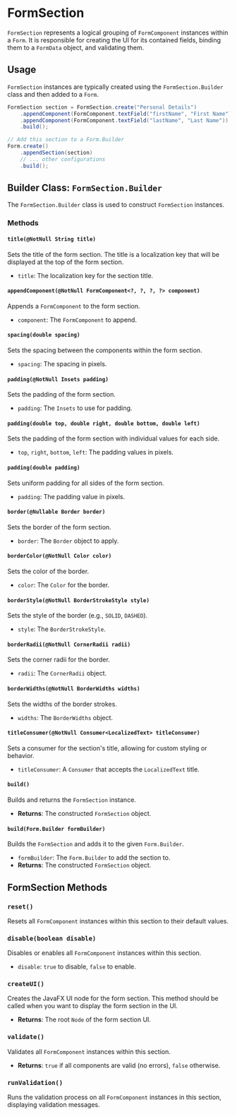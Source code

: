# FormSection

`FormSection` represents a logical grouping of `FormComponent` instances within a `Form`. It is responsible for creating the UI for its contained fields, binding them to a `FormData` object, and validating them.

## Usage

`FormSection` instances are typically created using the `FormSection.Builder` class and then added to a `Form`.

```java
FormSection section = FormSection.create("Personal Details")
    .appendComponent(FormComponent.textField("firstName", "First Name"))
    .appendComponent(FormComponent.textField("lastName", "Last Name"))
    .build();

// Add this section to a Form.Builder
Form.create()
    .appendSection(section)
    // ... other configurations
    .build();
```

## Builder Class: `FormSection.Builder`

The `FormSection.Builder` class is used to construct `FormSection` instances.

### Methods

#### `title(@NotNull String title)`

Sets the title of the form section. The title is a localization key that will be displayed at the top of the form section.

- `title`: The localization key for the section title.

#### `appendComponent(@NotNull FormComponent<?, ?, ?, ?> component)`

Appends a `FormComponent` to the form section.

- `component`: The `FormComponent` to append.

#### `spacing(double spacing)`

Sets the spacing between the components within the form section.

- `spacing`: The spacing in pixels.

#### `padding(@NotNull Insets padding)`

Sets the padding of the form section.

- `padding`: The `Insets` to use for padding.

#### `padding(double top, double right, double bottom, double left)`

Sets the padding of the form section with individual values for each side.

- `top`, `right`, `bottom`, `left`: The padding values in pixels.

#### `padding(double padding)`

Sets uniform padding for all sides of the form section.

- `padding`: The padding value in pixels.

#### `border(@Nullable Border border)`

Sets the border of the form section.

- `border`: The `Border` object to apply.

#### `borderColor(@NotNull Color color)`

Sets the color of the border.

- `color`: The `Color` for the border.

#### `borderStyle(@NotNull BorderStrokeStyle style)`

Sets the style of the border (e.g., `SOLID`, `DASHED`).

- `style`: The `BorderStrokeStyle`.

#### `borderRadii(@NotNull CornerRadii radii)`

Sets the corner radii for the border.

- `radii`: The `CornerRadii` object.

#### `borderWidths(@NotNull BorderWidths widths)`

Sets the widths of the border strokes.

- `widths`: The `BorderWidths` object.

#### `titleConsumer(@NotNull Consumer<LocalizedText> titleConsumer)`

Sets a consumer for the section's title, allowing for custom styling or behavior.

- `titleConsumer`: A `Consumer` that accepts the `LocalizedText` title.

#### `build()`

Builds and returns the `FormSection` instance.

- **Returns**: The constructed `FormSection` object.

#### `build(Form.Builder formBuilder)`

Builds the `FormSection` and adds it to the given `Form.Builder`.

- `formBuilder`: The `Form.Builder` to add the section to.
- **Returns**: The constructed `FormSection` object.

## FormSection Methods

### `reset()`

Resets all `FormComponent` instances within this section to their default values.

### `disable(boolean disable)`

Disables or enables all `FormComponent` instances within this section.

- `disable`: `true` to disable, `false` to enable.

### `createUI()`

Creates the JavaFX UI node for the form section. This method should be called when you want to display the form section in the UI.

- **Returns**: The root `Node` of the form section UI.

### `validate()`

Validates all `FormComponent` instances within this section.

- **Returns**: `true` if all components are valid (no errors), `false` otherwise.

### `runValidation()`

Runs the validation process on all `FormComponent` instances in this section, displaying validation messages.
